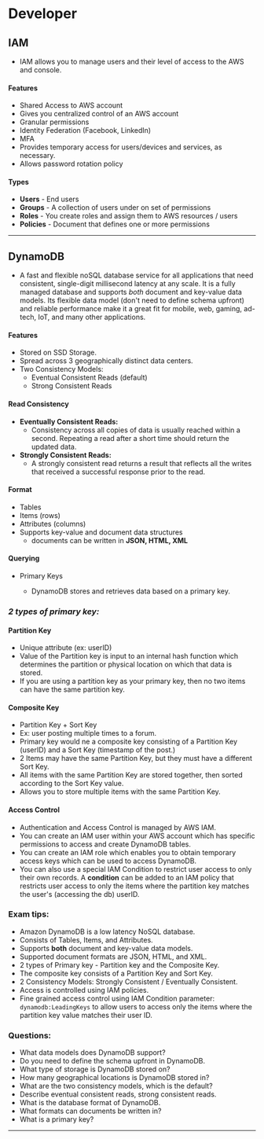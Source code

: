 # Developer

## IAM

- IAM allows you to manage users and their level of access to the AWS and console.

#### Features

- Shared Access to AWS account
- Gives you centralized control of an AWS account
- Granular permissions
- Identity Federation (Facebook, LinkedIn)
- MFA
- Provides temporary access for users/devices and services, as necessary.
- Allows password rotation policy

#### Types

- **Users** - End users
- **Groups** - A collection of users under on set of permissions
- **Roles** - You create roles and assign them to AWS resources / users
- **Policies** - Document that defines one or more permissions

---

## DynamoDB

- A fast and flexible noSQL database service for all applications that need consistent, single-digit millisecond latency at any scale. It is a fully managed database and supports _both_ document and key-value data models. Its flexible data model (don't need to define schema upfront) and reliable performance make it a great fit for mobile, web, gaming, ad-tech, IoT, and many other applications.

#### Features

- Stored on SSD Storage.
- Spread across 3 geographically distinct data centers.
- Two Consistency Models:
  - Eventual Consistent Reads (default)
  - Strong Consistent Reads

#### Read Consistency

- **Eventually Consistent Reads:**
  - Consistency across all copies of data is usually reached within a second. Repeating a read after a short time should return the updated data.
- **Strongly Consistent Reads:**
  - A strongly consistent read returns a result that reflects all the writes that received a successful response prior to the read.

#### Format

- Tables
- Items (rows)
- Attributes (columns)
- Supports key-value and document data structures
  - documents can be written in **JSON, HTML, XML**

#### Querying

- Primary Keys

  - DynamoDB stores and retrieves data based on a primary key.

### _2 types of primary key:_

#### Partition Key

- Unique attribute (ex: userID)
- Value of the Partition key is input to an internal hash function which determines the partition or physical location on which that data is stored.
- If you are using a partition key as your primary key, then no two items can have the same partition key.

#### Composite Key

- Partition Key + Sort Key
- Ex: user posting multiple times to a forum.
- Primary key would ne a composite key consisting of a Partition Key (userID) and a Sort Key (timestamp of the post.)
- 2 Items may have the same Partition Key, but they must have a different Sort Key.
- All items with the same Partition Key are stored together, then sorted according to the Sort Key value.
- Allows you to store multiple items with the same Partition Key.

#### Access Control

- Authentication and Access Control is managed by AWS IAM.
- You can create an IAM user within your AWS account which has specific permissions to access and create DynamoDB tables.
- You can create an IAM role which enables you to obtain temporary access keys which can be used to access DynamoDB.
- You can also use a special IAM Condition to restrict user access to only their own records. A **condition** can be added to an IAM policy that restricts user access to only the items where the partition key matches the user's (accessing the db) userID.

### Exam tips:

- Amazon DynamoDB is a low latency NoSQL database.
- Consists of Tables, Items, and Attributes.
- Supports **both** document and key-value data models.
- Supported document formats are JSON, HTML, and XML.
- 2 types of Primary key - Partition key and the Composite Key.
- The composite key consists of a Partition Key and Sort Key.
- 2 Consistency Models: Strongly Consistent / Eventually Consistent.
- Access is controlled using IAM policies.
- Fine grained access control using IAM Condition parameter:
  `dynamodb:LeadingKeys` to allow users to access only the items where the partition key value matches their user ID.

### Questions:

- What data models does DynamoDB support?
- Do you need to define the schema upfront in DynamoDB.
- What type of storage is DynamoDB stored on?
- How many geographical locations is DynamoDB stored in?
- What are the two consistency models, which is the default?
- Describe eventual consistent reads, strong consistent reads.
- What is the database format of DynamoDB.
- What formats can documents be written in?
- What is a primary key?

---

